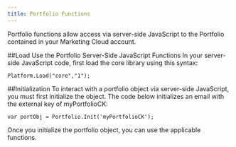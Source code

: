 ```yaml
---
title: Portfolio Functions
---
```


Portfolio functions allow access via server-side JavaScript to the Portfolio contained in your Marketing Cloud account.

##Load
Use the Portfolio Server-Side JavaScript Functions
In your server-side JavaScript code, first load the core library using this syntax:
```
Platform.Load("core","1");
```
##Initialization
To interact with a portfolio object via server-side JavaScript, you must first initialize the object. The code below initializes an email with the external key of myPortfolioCK:
```
var portObj = Portfolio.Init('myPortfolioCK');
```
Once you initialize the portfolio object, you can use the applicable functions.
